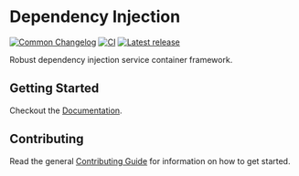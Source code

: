 # Dependency Injection

[![Common Changelog](https://common-changelog.org/badge.svg)](https://common-changelog.org)
[![CI](https://github.com/athena-framework/athena/workflows/CI/badge.svg)](https://github.com/athena-framework/athena/actions/workflows/ci.yml)
[![Latest release](https://img.shields.io/github/release/athena-framework/dependency-injection.svg)](https://github.com/athena-framework/dependency-injection/releases)

Robust dependency injection service container framework.

## Getting Started

Checkout the [Documentation](https://athenaframework.org/DependencyInjection).

## Contributing

Read the general [Contributing Guide](./CONTRIBUTING.md) for information on how to get started.
